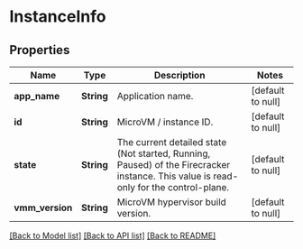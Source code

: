 # InstanceInfo

## Properties
Name | Type | Description | Notes
------------ | ------------- | ------------- | -------------
**app_name** | **String** | Application name. | [default to null]
**id** | **String** | MicroVM / instance ID. | [default to null]
**state** | **String** | The current detailed state (Not started, Running, Paused) of the Firecracker instance. This value is read-only for the control-plane. | [default to null]
**vmm_version** | **String** | MicroVM hypervisor build version. | [default to null]

[[Back to Model list]](../README.md#documentation-for-models) [[Back to API list]](../README.md#documentation-for-api-endpoints) [[Back to README]](../README.md)


